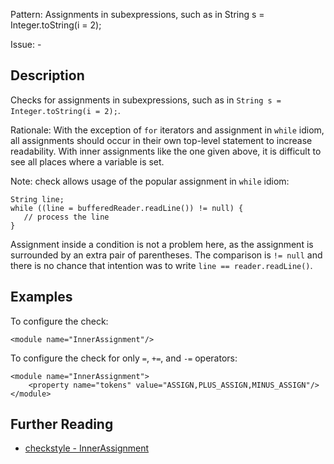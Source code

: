 Pattern: Assignments in subexpressions, such as in String s = Integer.toString(i = 2);

Issue: -

## Description

Checks for assignments in subexpressions, such as in `String s = Integer.toString(i = 2);`. 

Rationale: With the exception of `for` iterators and assignment in `while` idiom, all assignments should occur in their own top-level statement to increase readability. With inner assignments like the one given above, it is difficult to see all places where a variable is set. 

Note: check allows usage of the popular assignment in `while` idiom: 
    
    
    String line;
    while ((line = bufferedReader.readLine()) != null) {
       // process the line
    }
              

Assignment inside a condition is not a problem here, as the assignment is surrounded by an extra pair of parentheses. The comparison is `!= null` and there is no chance that intention was to write `line == reader.readLine()`. 

## Examples

To configure the check: 
    
    
    <module name="InnerAssignment"/>
            

To configure the check for only `=`, `+=`, and `-=` operators: 
    
    
    <module name="InnerAssignment">
        <property name="tokens" value="ASSIGN,PLUS_ASSIGN,MINUS_ASSIGN"/>
    </module>

## Further Reading

* [checkstyle - InnerAssignment](http://checkstyle.sourceforge.net/config_coding.html#InnerAssignment)